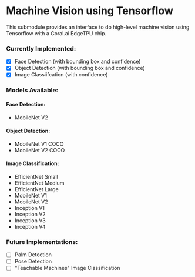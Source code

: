 # Machine Vision using Tensorflow

This submodule provides an interface to do high-level machine vision using Tensorflow with a Coral.ai EdgeTPU chip.

### Currently Implemented:
- [x] Face Detection (with bounding box and confidence)
- [x] Object Detection (with bounding box and confidence)
- [x] Image Classiifcation (with confidence)

### Models Available:
#### Face Detection:  
+ MobileNet V2
#### Object Detection:  
+ MobileNet V1 COCO  
+ MobileNet V2 COCO  
#### Image Classification:  
+ EfficientNet Small  
+ EfficientNet Medium  
+ EfficientNet Large  
+ MobileNet V1  
+ MobileNet V2  
+ Inception V1  
+ Inception V2  
+ Inception V3  
+ Inception V4  

### Future Implementations:
- [ ] Palm Detection
- [ ] Pose Detection
- [ ] "Teachable Machines" Image Classification
